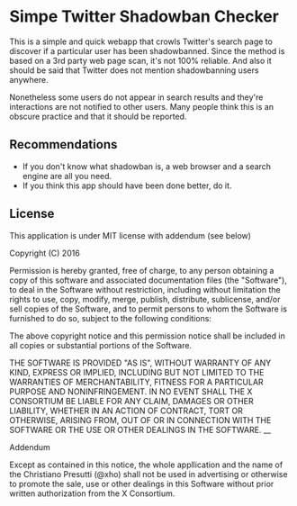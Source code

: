 # Simpe Twitter Shadowban Checker

This is a simple and quick webapp that crowls Twitter's search page to discover if a particular user has been shadowbanned.
Since the method is based on a 3rd party web page scan, it's not 100% reliable.
And also it should be said that Twitter does not mention shadowbanning users anywhere.

Nonetheless some users do not appear in search results and they're interactions are not notified to other users.
Many people think this is an obscure practice and that it should be reported.

## Recommendations
* If you don't know what shadowban is, a web browser and a search engine are all you need.
* If you think this app should have been done better, do it.


## License

This application is under MIT license with addendum (see below)

Copyright (C) 2016

Permission is hereby granted, free of charge, to any person obtaining a copy of this software and associated documentation files (the "Software"), to deal in the Software without restriction, including without limitation the rights to use, copy, modify, merge, publish, distribute, sublicense, and/or sell copies of the Software, and to permit persons to whom the Software is furnished to do so, subject to the following conditions:

The above copyright notice and this permission notice shall be included in all copies or substantial portions of the Software.

THE SOFTWARE IS PROVIDED "AS IS", WITHOUT WARRANTY OF ANY KIND, EXPRESS OR IMPLIED, INCLUDING BUT NOT LIMITED TO THE WARRANTIES OF MERCHANTABILITY, FITNESS FOR A PARTICULAR PURPOSE AND NONINFRINGEMENT. IN NO EVENT SHALL THE X CONSORTIUM BE LIABLE FOR ANY CLAIM, DAMAGES OR OTHER LIABILITY, WHETHER IN AN ACTION OF CONTRACT, TORT OR OTHERWISE, ARISING FROM, OUT OF OR IN CONNECTION WITH THE SOFTWARE OR THE USE OR OTHER DEALINGS IN THE SOFTWARE.
__

Addendum

Except as contained in this notice, the whole appllication and the name of the Christiano Presutti (@xho) shall not be used in advertising or otherwise to promote the sale, use or other dealings in this Software without prior written authorization from the X Consortium.
